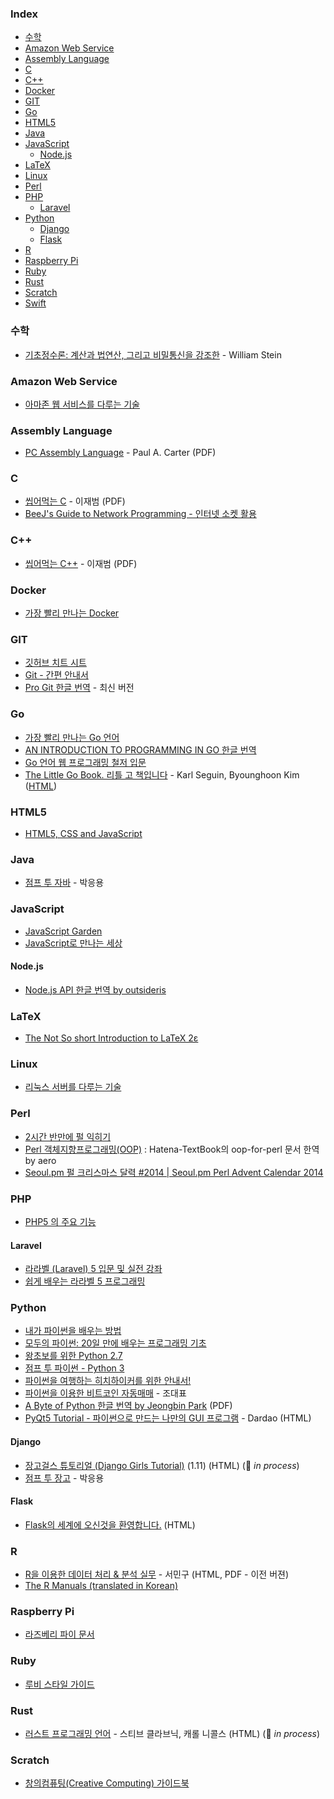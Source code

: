 ### Index

-   [수학](#%EC%88%98%ED%95%99)
-   [Amazon Web Service](#amazon-web-service)
-   [Assembly Language](#assembly-language)
-   [C](#c)
-   [C++](#cpp)
-   [Docker](#docker)
-   [GIT](#git)
-   [Go](#go)
-   [HTML5](#html5)
-   [Java](#java)
-   [JavaScript](#javascript)
    -   [Node.js](#nodejs)
-   [LaTeX](#latex)
-   [Linux](#linux)
-   [Perl](#perl)
-   [PHP](#php)
    -   [Laravel](#laravel)
-   [Python](#python)
    -   [Django](#django)
    -   [Flask](#flask)
-   [R](#r)
-   [Raspberry Pi](#raspberry-pi)
-   [Ruby](#ruby)
-   [Rust](#rust)
-   [Scratch](#scratch)
-   [Swift](#swift)

### 수학

-   [기초정수론: 계산과 법연산, 그리고 비밀통신을 강조한](https://wstein.org/ent/) - William Stein

### Amazon Web Service

-   [아마존 웹 서비스를 다루는 기술](http://www.pyrasis.com/private/2014/09/30/publish-the-art-of-amazon-web-services-book)

### Assembly Language

-   [PC Assembly Language](http://pacman128.github.io/static/pcasm-book-korean.pdf) - Paul A. Carter (PDF)

### C

-   [씹어먹는 C](https://github.com/kev0960/ModooCode/raw/master/book/c/main.pdf) - 이재범 (PDF)
-   [BeeJ's Guide to Network Programming - 인터넷 소켓 활용](https://blogofscience.com/Socket_Programming-KLDP.html)

<h3 id="cpp">C++</h3>

-   [씹어먹는 C++](https://github.com/kev0960/ModooCode/raw/master/book/cpp/main.pdf) - 이재범 (PDF)

### Docker

-   [가장 빨리 만나는 Docker](http://www.pyrasis.com/private/2014/11/30/publish-docker-for-the-really-impatient-book)

### GIT

-   [깃허브 치트 시트](https://github.com/tiimgreen/github-cheat-sheet/blob/master/README.ko.md)
-   [Git - 간편 안내서](http://rogerdudler.github.io/git-guide/index.ko.html)
-   [Pro Git 한글 번역](https://git-scm.com/book/ko/v2) - 최신 버전

### Go

-   [가장 빨리 만나는 Go 언어](http://www.pyrasis.com/private/2015/06/01/publish-go-for-the-really-impatient-book)
-   [AN INTRODUCTION TO PROGRAMMING IN GO 한글 번역](http://www.codingnuri.com/golang-book/index.html)
-   [Go 언어 웹 프로그래밍 철저 입문](https://thebook.io/006806/)
-   [The Little Go Book. 리틀 고 책입니다](https://github.com/byounghoonkim/the-little-go-book/) - Karl Seguin, Byounghoon Kim ([HTML](https://github.com/byounghoonkim/the-little-go-book/blob/master/ko/go.md))

### HTML5

-   [HTML5, CSS and JavaScript](http://fromyou.tistory.com/581)

### Java

-   [점프 투 자바](https://wikidocs.net/book/31) - 박응용

### JavaScript

-   [JavaScript Garden](http://bonsaiden.github.io/JavaScript-Garden/ko)
-   [JavaScript로 만나는 세상](https://helloworldjavascript.net)

#### Node.js

-   [Node.js API 한글 번역 by outsideris](http://nodejs.sideeffect.kr/docs/)

### LaTeX

-   [The Not So short Introduction to LaTeX 2ε](https://ctan.org/tex-archive/info/lshort/korean)

### Linux

-   [리눅스 서버를 다루는 기술](https://thebook.io/006718/)

### Perl

-   [2시간 반만에 펄 익히기](http://qntm.org/files/perl/perl_kr.html)
-   [Perl 객체지향프로그래밍(OOP)](https://github.com/aero/perl_docs/blob/master/hatena_perl_oop.md) : Hatena-TextBook의 oop-for-perl 문서 한역 by aero
-   [Seoul.pm 펄 크리스마스 달력 #2014 \| Seoul.pm Perl Advent Calendar 2014](http://advent.perl.kr/2014/)

### PHP

-   [PHP5 의 주요 기능](https://www.lesstif.com/pages/viewpage.action?pageId=24445740)

#### Laravel

-   [라라벨 (Laravel) 5 입문 및 실전 강좌](https://github.com/appkr/l5essential)
-   [쉽게 배우는 라라벨 5 프로그래밍](https://www.lesstif.com/display/laravelprog)

### Python

-   [내가 파이썬을 배우는 방법](https://wikidocs.net/7839)
-   [모두의 파이썬: 20일 만에 배우는 프로그래밍 기초](https://thebook.io/007026)
-   [왕초보를 위한 Python 2.7](https://wikidocs.net/book/2)
-   [점프 투 파이썬 - Python 3](https://wikidocs.net/book/1)
-   [파이썬을 여행하는 히치하이커를 위한 안내서!](https://python-guide-kr.readthedocs.io/ko/latest/)
-   [파이썬을 이용한 비트코인 자동매매](https://wikidocs.net/book/1665) - 조대표
-   [A Byte of Python 한글 번역 by Jeongbin Park](http://byteofpython-korean.sourceforge.net/byte_of_python.pdf) (PDF)
-   [PyQt5 Tutorial - 파이썬으로 만드는 나만의 GUI 프로그램](https://wikidocs.net/book/2165) - Dardao (HTML)

#### Django

-   [장고걸스 튜토리얼 (Django Girls Tutorial)](https://tutorial.djangogirls.org/ko/) (1.11) (HTML) (:construction: _in process_)
-   [점프 투 장고](https://wikidocs.net/book/4223) - 박응용

#### Flask

-   [Flask의 세계에 오신것을 환영합니다.](https://flask-docs-kr.readthedocs.io/ko/latest/) (HTML)

### R

-   [R을 이용한 데이터 처리 & 분석 실무](http://r4pda.co.kr) - 서민구 (HTML, PDF - 이전 버젼)
-   [The R Manuals (translated in Korean)](http://www.openstatistics.net)

### Raspberry Pi

-   [라즈베리 파이 문서](https://wikidocs.net/book/483)

### Ruby

-   [루비 스타일 가이드](https://github.com/dalzony/ruby-style-guide/blob/master/README-koKR.md)

### Rust

-   [러스트 프로그래밍 언어](https://rinthel.github.io/rust-lang-book-ko/) - 스티브 클라브닉, 캐롤 니콜스 (HTML) (:construction: _in process_)

### Scratch

-   [창의컴퓨팅(Creative Computing) 가이드북](http://digital.kyobobook.co.kr/digital/ebook/ebookDetail.ink?barcode=480150000247P)
